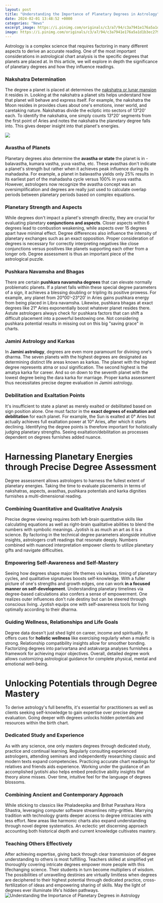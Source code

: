 ```yaml
---
layout: post
title: "Understanding the Importance of Planetary Degrees in Astrology"
date: 2024-02-01 13:48:52 +0000
categories: "News"
excerpt_image: https://i.pinimg.com/originals/c3/a7/94/c3a7941e176a5a1d1b3ec279ed02732b.jpg
image: https://i.pinimg.com/originals/c3/a7/94/c3a7941e176a5a1d1b3ec279ed02732b.jpg
---
```


Astrology is a complex science that requires factoring in many different aspects to derive an accurate reading. One of the most important considerations in astrological chart analysis is the specific degrees that planets are placed at. In this article, we will explore in depth the significance of planetary degrees and how they influence readings.
### Nakshatra Determination
The degree a planet is placed at determines the [nakshatra or lunar mansion](https://store.fi.io.vn/xmas-holiday-santa-riding-rottweiler-dog-christmas-2) it resides in. Looking at the nakshatra a planet sits helps understand how that planet will behave and express itself. For example, the nakshatra the Moon resides in provides clues about one's emotions, inner world, and caretaking nature. 
Nakshatras divide the ecliptic into sectors of 13°20' each. To identify the nakshatra, one simply counts 13°20' segments from the first point of Aries and notes the nakshatra the planetary degree falls into. This gives deeper insight into that planet's energies.

![](https://i.pinimg.com/originals/69/25/0a/69250a1884bec381b9282a7738e8c588.png)
### Avastha of Planets
Planetary degrees also determine the **avastha or state** the planet is in - balavastha, kumara vastha, yuva vastha, etc. These avasthas don't indicate a planet's strength but rather when it achieves peak influence during its mahadasha. For example, a planet in balavastha yields only 25% results in its earliest part of the mahadasha cycle versus 100% in yuva vastha. 
However, astrologers now recognize the avastha concept was an oversimplification and degrees are really just used to calculate overlap periods between planetary periods based on complex equations.
### Planetary Strength and Aspects 
While degrees don't impact a planet's strength directly, they are crucial for evaluating planetary **conjunctions and aspects**. Closer aspects within 6 degrees lead to combustion weakening, while aspects over 15 degrees apart have minimal effect. Degree differences also influence the intensity of planetary exchanges such as an exact opposition.
Proper consideration of degrees is necessary for correctly interpreting negatives like close conjunctions versus positives like planets supporting each other from a longer orb. Degree assessment is thus an important piece of the astrological puzzle.
### Pushkara Navamsha and Bhagas
There are certain **pushkara navamsha degrees** that can elevate normally problematic planets. If a planet falls within these special degree parameters of a sign, it achieves a blessing doubling or tripling its positive prowess. 
For example, any planet from 20°00′–23°20′ in Aries gains pushkara energy from being placed in Libra navamsha. Likewise, pushkara bhagas at exact degrees like 21° Aries exponentially boost whatever planet resides there.
Astute astrologers always check for pushkara factors that can shift a difficult placement into a powerful bestowing one. Not considering pushkara potential results in missing out on this big "saving grace" in charts.
### Jamini Astrology and Karkas
In **Jamini astrology**, degrees are even more paramount for divining one's dharma. The seven planets with the highest degrees are designated as determining distinct life areas known as karkas.
The planet with the highest degree represents atma or soul signification. The second highest is the amatya karka for career. And so on down to the seventh planet with the lowest degree being the dara karka for marriage. Proper karka assessment thus necessitates precise degree evaluation in Jamini astrology.
### Debilitation and Exaltation Points
It's insufficient to state a planet as merely exalted or debilitated based on sign position alone. One must factor in the **exact degrees of exaltation and debilitation** for each planet.
For example, the Sun is exalted at 0° Aries but actually achieves full exaltation power at 10° Aries, after which it starts declining. Identifying the degree points is therefore important for holistically judging planetary strengths. Seeing exaltation/debilitation as processes dependent on degrees furnishes added nuance.
# Harnessing Planetary Energies through Precise Degree Assessment 
Degree assessment allows astrologers to harness the fullest extent of planetary energies. Taking the time to evaluate placements in terms of nakshatras, aspects, avasthas, pushkara potentials and karka dignities furnishes a multi-dimensional reading.
### Combining Quantitative and Qualitative Analysis
Precise degree viewing requires both left-brain quantitative skills like calculating equations as well as right-brain qualitative abilities to blend the numbers with symbolic meanings. Jyotish is as much an art as it is a science.
By factoring in the technical degree parameters alongside intuitive insights, astrologers craft readings that resonate deeply. Numbers combined with nuanced interpretation empower clients to utilize planetary gifts and navigate difficulties.
### Empowering Self-Awareness and Self-Mastery
Seeing how degrees shape major life themes via karkas, timing of planetary cycles, and qualitative signatures boosts self-knowledge. With a fuller picture of one's strengths and growth edges, one can work **in a focused manner on self-development**.
Understanding planetary timelines via degree-based calculations also confers a sense of empowerment. One realizes outer influences don't rule destiny but can be steered through conscious living. Jyotish equips one with self-awareness tools for living optimally according to their dharma. 
### Guiding Wellness, Relationships and Life Goals
Degree data doesn't just shed light on career, income and spirituality. It offers cues for **holistic wellness** like exercising regularly when a malefic is strong. Relationship compatibility insights allow for smoother bonding.  
Factorizing degrees into parivartana and astakvarga analyses furnishes a framework for achieving major objectives. Overall, detailed degree work allows customizing astrological guidance for complete physical, mental and emotional well-being.
# Unlocking Potentials through Degree Mastery
To derive astrology's full benefits, it's essential for practitioners as well as clients seeking self-knowledge to gain expertise over precise degree evaluation. Going deeper with degrees unlocks hidden potentials and resources within the birth chart.
### Dedicated Study and Experience 
As with any science, one only masters degrees through dedicated study, practice and continual learning. Regularly consulting experienced astrologers, attending seminars and independently researching classic and modern texts expand competencies.
Practicing accurate chart readings for relatives and friends aids experience. Working under the guidance of an accomplished jyotishi also helps embed predictive ability insights that theory alone misses. Over time, intuitive feel for the language of degrees blossoms.
### Combining Ancient and Contemporary Approach
While sticking to classics like Phaladeepika and Brihat Parashara Hora Shastra, leveraging computer software streamlines nitty-gritties. Marrying tradition with technology grants deeper access to degree intricacies with less effort. 
New areas like harmonic charts also expand understanding through novel degree systematics. An eclectic yet discerning approach accounting both historical depth and current knowledge cultivates mastery. 
### Teaching Others Effectively
After achieving expertise, giving back through clear transmission of degree understanding to others is most fulfilling. Teachers skilled at simplified yet thoroughly covering intricate degrees empower more people with this lifechanging science. Their students in turn become multipliers of wisdom.
The possibilities of unravelling destinies are virtually limitless when degrees are deciphered to their highest potential through dedicated practice, cross-fertilization of ideas and empowering sharing of skills. May the light of degrees ever illuminate life's hidden pathways.
![Understanding the Importance of Planetary Degrees in Astrology](https://i.pinimg.com/originals/c3/a7/94/c3a7941e176a5a1d1b3ec279ed02732b.jpg)